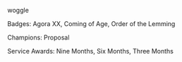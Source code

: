 woggle

Badges: Agora XX, Coming of Age, Order of the Lemming

Champions: Proposal

Service Awards: Nine Months, Six Months, Three Months


